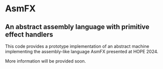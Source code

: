 # AsmFX 
## An abstract assembly language with primitive effect handlers

This code provides a prototype implementation of an abstract machine implementing the assembly-like language AsmFX presented at HOPE 2024. 

More information will be provided soon.
